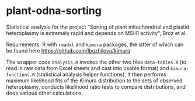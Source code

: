 # plant-odna-sorting

Statistical analysis for the project "Sorting of plant mitochondrial and plastid heteroplasmy is extremely rapid and depends on MSH1 activity", Broz et al.

Requirements: R with `readxl` and `kimura` packages, the latter of which can be found here https://github.com/lbozhilova/kimura

The wrapper code `analysis.R` invokes the other two files `data-tables.R` (to read in raw data from Excel sheets and cast into usable format) and `kimura-functions.R` (statistical analysis helper functions). It then performs maximum likelihood fits of the Kimura distribution to the sets of observed heteroplasmy, conducts likelihood ratio tests to compare distributions, and does various other calculations.
